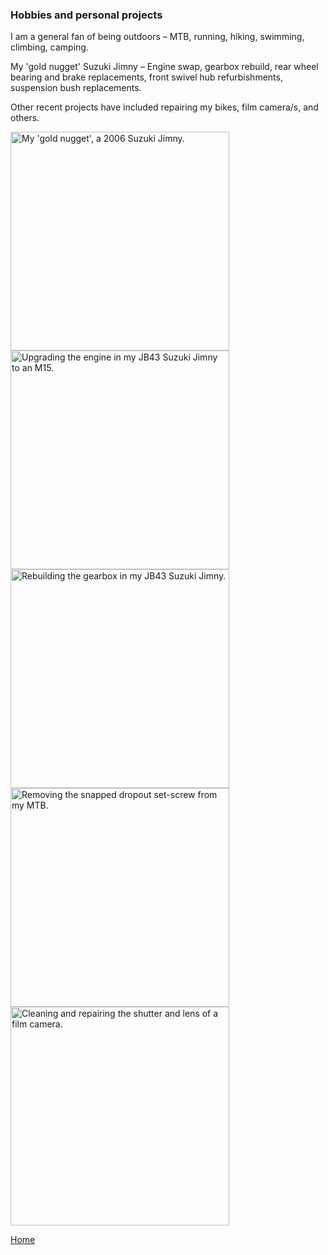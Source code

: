 ### Hobbies and personal projects



I am a general fan of being outdoors – MTB, running, hiking, swimming, climbing, camping. 
<br>

My 'gold nugget' Suzuki Jimny – Engine swap, gearbox rebuild, rear wheel bearing and brake replacements, front swivel hub refurbishments, suspension bush replacements. 
<br>

Other recent projects have included repairing my bikes, film camera/s, and others.
<br>


<img src="./../../imgs/jimny-image-1.jpeg" alt="My 'gold nugget', a 2006 Suzuki Jimny." height="350">
<img src="./../../imgs/jimny-engine-swap-1.jpeg" alt="Upgrading the engine in my JB43 Suzuki Jimny to an M15." height="350">
<img src="./../../imgs/jimny-gearbox-1.jpeg" alt="Rebuilding the gearbox in my JB43 Suzuki Jimny." height="350">
<img src="./../../imgs/MTB-repair-1.jpeg" alt="Removing the snapped dropout set-screw from my MTB." height="350">
<img src="./../../imgs/camera-repair-1.jpeg" alt="Cleaning and repairing the shutter and lens of a film camera." height="350">


[Home](./..)


<link href="./pages/style.css" type="text/css" rel="stylesheet">
